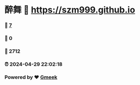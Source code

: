 # 醉舞 :link: https://szm999.github.io 
### :page_facing_up: [7](https://szm999.github.io/tag.html) 
### :speech_balloon: 0 
### :hibiscus: 2712 
### :alarm_clock: 2024-04-29 22:02:18 
### Powered by :heart: [Gmeek](https://github.com/Meekdai/Gmeek)
